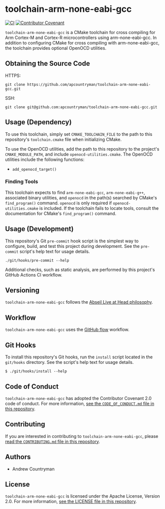 # toolchain-arm-none-eabi-gcc
[![CI](https://github.com/apcountryman/toolchain-arm-none-eabi-gcc/actions/workflows/ci.yml/badge.svg)](https://github.com/apcountryman/toolchain-arm-none-eabi-gcc/actions/workflows/ci.yml)
[![Contributor Covenant](https://img.shields.io/badge/Contributor%20Covenant-2.0-4baaaa.svg)](CODE_OF_CONDUCT.md)

`toolchain-arm-none-eabi-gcc` is a CMake toolchain for cross compiling for Arm Cortex-M
and Cortex-R microcontrollers using arm-none-eabi-gcc.
In addition to configuring CMake for cross compiling with arm-none-eabi-gcc, the toolchain
provides optional OpenOCD utilities.

## Obtaining the Source Code
HTTPS:
```shell
git clone https://github.com/apcountryman/toolchain-arm-none-eabi-gcc.git
```
SSH:
```shell
git clone git@github.com:apcountryman/toolchain-arm-none-eabi-gcc.git
```

## Usage (Dependency)
To use this toolchain, simply set `CMAKE_TOOLCHAIN_FILE` to the path to this repository's
`toolchain.cmake` file when initializing CMake.

To use the OpenOCD utilities, add the path to this repository to the project's
`CMAKE_MODULE_PATH`, and include `openocd-utilities.cmake`.
The OpenOCD utilities include the following functions:
- `add_openocd_target()`

### Finding Tools
This toolchain expects to find `arm-none-eabi-gcc`, `arm-none-eabi-g++`, associated binary
utilities, and `openocd` in the path(s) searched by CMake's `find_program()` command.
`openocd` is only required if `openocd-utilities.cmake` is included.
If the toolchain fails to locate tools, consult the documentation for CMake's
`find_program()` command.

## Usage (Development)
This repository's Git `pre-commit` hook script is the simplest way to configure, build,
and test this project during development.
See the `pre-commit` script's help text for usage details.
```shell
./git/hooks/pre-commit --help
```

Additional checks, such as static analysis, are performed by this project's GitHub Actions
CI workflow.

## Versioning
`toolchain-arm-none-eabi-gcc` follows the [Abseil Live at Head
philosophy](https://abseil.io/about/philosophy).

## Workflow
`toolchain-arm-none-eabi-gcc` uses the [GitHub
flow](https://guides.github.com/introduction/flow/) workflow.

## Git Hooks
To install this repository's Git hooks, run the `install` script located in the
`git/hooks` directory.
See the script's help text for usage details.
```
$ ./git/hooks/install --help
```

## Code of Conduct
`toolchain-arm-none-eabi-gcc` has adopted the Contributor Covenant 2.0 code of conduct.
For more information, [see the `CODE_OF_CONDUCT.md` file in this
repository](CODE_OF_CONDUCT.md).

## Contributing
If you are interested in contributing to `toolchain-arm-none-eabi-gcc`, please [read the
`CONTRIBUTING.md` file in this repository](CONTRIBUTING.md).

## Authors
- Andrew Countryman

## License
`toolchain-arm-none-eabi-gcc` is licensed under the Apache License, Version 2.0.
For more information, [see the LICENSE file in this repository](LICENSE).
